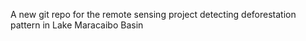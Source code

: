 A new git repo for the remote sensing project detecting deforestation pattern in Lake Maracaibo Basin
